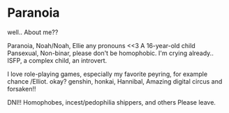 # Paranoia
well.. About me??

Paranoia, Noah/Noah, Ellie any pronouns <<3
A 16-year-old child 
Pansexual, Non-binar, please don't be homophobic. I'm crying already..
ISFP, a complex child, an introvert. 

I love role-playing games, especially my favorite peyring, for example chance /Elliot. okay?
genshin, honkai, Hannibal, Amazing digital circus and forsaken!!

DNI!! Homophobes, incest/pedophilia shippers, and others Please leave.
